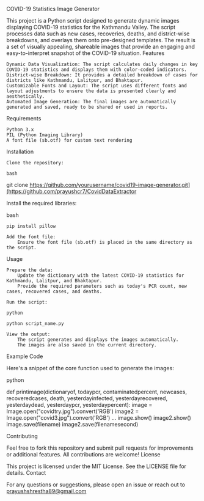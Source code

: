 COVID-19 Statistics Image Generator

This project is a Python script designed to generate dynamic images displaying COVID-19 statistics for the Kathmandu Valley. The script processes data such as new cases, recoveries, deaths, and district-wise breakdowns, and overlays them onto pre-designed templates. The result is a set of visually appealing, shareable images that provide an engaging and easy-to-interpret snapshot of the COVID-19 situation.
Features

    Dynamic Data Visualization: The script calculates daily changes in key COVID-19 statistics and displays them with color-coded indicators.
    District-wise Breakdown: It provides a detailed breakdown of cases for districts like Kathmandu, Lalitpur, and Bhaktapur.
    Customizable Fonts and Layout: The script uses different fonts and layout adjustments to ensure the data is presented clearly and aesthetically.
    Automated Image Generation: The final images are automatically generated and saved, ready to be shared or used in reports.

Requirements

    Python 3.x
    PIL (Python Imaging Library)
    A font file (sb.otf) for custom text rendering

Installation

    Clone the repository:

    bash

git clone https://github.com/yourusername/covid19-image-generator.git](https://github.com/prayushcr7/CovidDataExtractor

Install the required libraries:

bash

    pip install pillow

    Add the font file:
        Ensure the font file (sb.otf) is placed in the same directory as the script.

Usage

    Prepare the data:
        Update the dictionary with the latest COVID-19 statistics for Kathmandu, Lalitpur, and Bhaktapur.
        Provide the required parameters such as today's PCR count, new cases, recovered cases, and deaths.

    Run the script:

    python

    python script_name.py

    View the output:
        The script generates and displays the images automatically.
        The images are also saved in the current directory.

Example Code

Here's a snippet of the core function used to generate the images:

python

def printimage(dictionaryof, todaypcr, contaminatedpercent, newcases, recoveredcases, death, yesterdayinfected,
               yesterdayrecovered, yesterdaydead, yesterdaypcr, yesterdaypercent):
    image = Image.open("covidtry.jpg").convert('RGB')
    image2 = Image.open("covid3.jpg").convert('RGB')
    ...
    image.show()
    image2.show()
    image.save(filename)
    image2.save(filenamesecond)

Contributing

Feel free to fork this repository and submit pull requests for improvements or additional features. All contributions are welcome!
License

This project is licensed under the MIT License. See the LICENSE file for details.
Contact

For any questions or suggestions, please open an issue or reach out to prayushshrestha89@gmail.com
